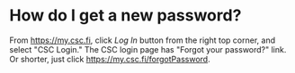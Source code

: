 # How do I get a new password?

From <https://my.csc.fi>, click *Log In* button from the right top corner, and select "CSC Login." The CSC login page has "Forgot your password?" link. Or shorter, just click <https://my.csc.fi/forgotPassword>.
